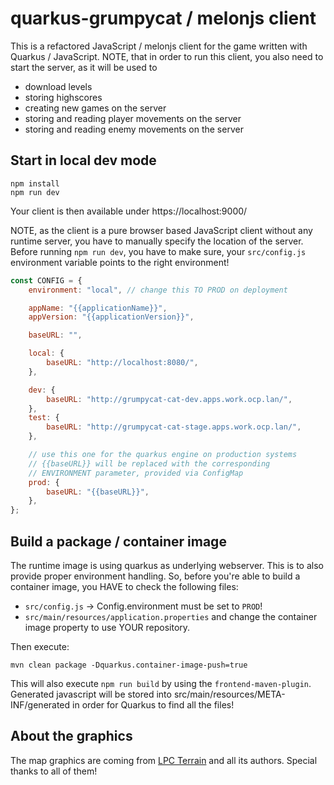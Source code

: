 # quarkus-grumpycat / melonjs client
This is a refactored JavaScript / melonjs client for the game written with Quarkus / JavaScript. NOTE, that in order to run this client, you also need to start the server, as it will be used to 
- download levels
- storing highscores
- creating new games on the server
- storing and reading player movements on the server
- storing and reading enemy movements on the server

## Start in local dev mode
```shell script
npm install
npm run dev
```
Your client is then available under https://localhost:9000/

NOTE, as the client is a pure browser based JavaScript client without any runtime server, you have to manually specify the location of the server. Before running `npm run dev`, you have to make sure, your `src/config.js` environment variable points to the right environment!

```javascript
const CONFIG = {
	environment: "local", // change this TO PROD on deployment

	appName: "{{applicationName}}",
	appVersion: "{{applicationVersion}}",

	baseURL: "",

	local: {
		baseURL: "http://localhost:8080/",
	},

	dev: {
		baseURL: "http://grumpycat-cat-dev.apps.work.ocp.lan/",
	},
	test: {
		baseURL: "http://grumpycat-cat-stage.apps.work.ocp.lan/",
	},

	// use this one for the quarkus engine on production systems
	// {{baseURL}} will be replaced with the corresponding
	// ENVIRONMENT parameter, provided via ConfigMap
	prod: {
		baseURL: "{{baseURL}}",
	},
};
```


## Build a package / container image
The runtime image is using quarkus as underlying webserver. This is to also provide proper environment handling. So, before you're able to build a container image, you HAVE to check the following files:
- `src/config.js` -> Config.environment must be set to `PROD`!
- `src/main/resources/application.properties` and change the container image property to use YOUR repository. 
  
Then execute:

```shell script
mvn clean package -Dquarkus.container-image-push=true
```

This will also execute `npm run build` by using the `frontend-maven-plugin`. Generated javascript will be stored into src/main/resources/META-INF/generated in order for Quarkus to find all the files!



## About the graphics
The map graphics are coming from [LPC Terrain](https://opengameart.org/content/tiled-terrains) and all its authors. Special thanks to all of them!
                